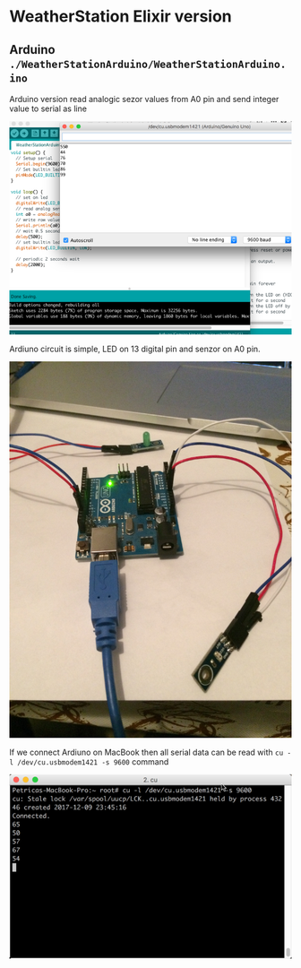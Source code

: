 # WeatherStation Elixir version

## Arduino `./WeatherStationArduino/WeatherStationArduino.ino`

Arduino version read analogic sezor values from A0 pin and send integer value to serial as line

![Arduino serial](./assets/arduino_serial.png?raw=true "Arduino serial")

Ardiuno circuit is simple, LED on 13 digital pin and senzor on A0 pin.

![Arduino circuit](./assets/circuit.jpg?raw=true "Arduino circuit")

If we connect Ardiuno on MacBook then all serial data can be read with `cu -l /dev/cu.usbmodem1421 -s 9600` command

![Read serial data from MacBook](./assets/macbook_serial.png?raw=true "Read serial data from MacBook")

